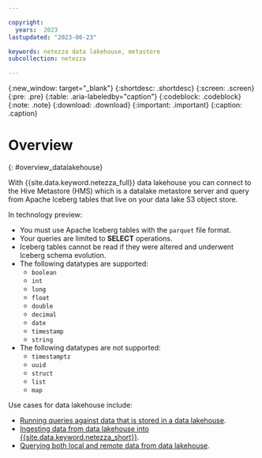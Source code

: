 ```yaml
---

copyright:
  years:  2023
lastupdated: "2023-06-23"

keywords: netezza data lakehouse, metastore
subcollection: netezza

---
```


{:new_window: target="_blank"}
{:shortdesc: .shortdesc}
{:screen: .screen}
{:pre: .pre}
{:table: .aria-labeledby="caption"}
{:codeblock: .codeblock}
{:note: .note}
{:download: .download}
{:important: .important}
{:caption: .caption}

# Overview
{: #overview_datalakehouse}

With {{site.data.keyword.netezza_full}} data lakehouse you can connect to the Hive Metastore (HMS) which is a datalake metastore server and query from Apache Iceberg tables that live on your data lake S3 object store.

In technology preview:

- You must use Apache Iceberg tables with the `parquet` file format.
- Your queries are limited to **SELECT** operations.
- Iceberg tables cannot be read if they were altered and underwent Iceberg schema evolution.
- The following datatypes are supported:
  - `boolean`
  - `int`
  - `long`
  - `float`
  - `double`
  - `decimal`
  - `date`
  - `timestamp`
  - `string`
- The following datatypes are not supported:
  - `timestamptz`
  - `uuid`
  - `struct`
  - `list`
  - `map`

Use cases for data lakehouse include:

- [Running queries against data that is stored in a data lakehouse](/docs/netezza?topic=netezza-querying_datalakehouse).
- [Ingesting data from data lakehouse into {{site.data.keyword.netezza_short}}](/docs/netezza?topic=netezza-ingest_datalakehouse).
- [Querying both local and remote data from data lakehouse](/docs/netezza?topic=netezza-merging_datalakehouse).
